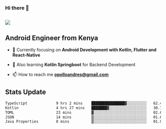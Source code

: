 ### Hi there 👋
<h2 align="left"><img src="https://readme-typing-svg.herokuapp.com?color='blue'&lines=I'm+Andrew+Opollo😊;Welcome+to+my+Github😜"> </h2>

## Android Engineer from Kenya


- 🌱 Currently focusing on **Android Development with Kotlin, Flutter and React-Native**

- 🔭 Also learning **Kotlin Springboot** for Backend Development

- 📫 How to reach me **opolloandres@gmail.com**


## Stats Update
<!--START_SECTION:waka-->

```txt
TypeScript             9 hrs 2 mins    ███████████████▓░░░░░░░░░   62.43 %
Kotlin                 4 hrs 27 mins   ███████▓░░░░░░░░░░░░░░░░░   30.77 %
TOML                   23 mins         ▓░░░░░░░░░░░░░░░░░░░░░░░░   02.68 %
JSON                   14 mins         ▒░░░░░░░░░░░░░░░░░░░░░░░░   01.64 %
Java Properties        8 mins          ▒░░░░░░░░░░░░░░░░░░░░░░░░   01.03 %
```

<!--END_SECTION:waka-->


